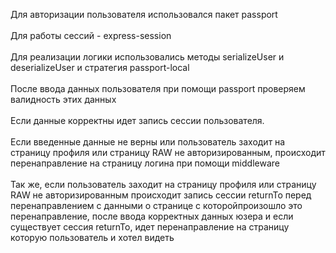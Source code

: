 Для авторизации пользователя использовался пакет passport <br><br>
Для работы сессий - express-session <br><br>
Для реализации логики использовались методы serializeUser и deserializeUser и стратегия passport-local <br><br>
После ввода данных пользователя при помощи passport проверяем валидность этих данных <br><br>
Если данные корректны идет запись сессии пользователя. <br><br>
Если введенные данные не верны или пользователь заходит на страницу профиля или страницу RAW не авторизированным, происходит перенаправление на страницу логина при помощи middleware <br><br>
Так же, если пользователь заходит на страницу профиля или страницу RAW не авторизированным происходит запись сессии returnTo перед перенаправлением с данными о странице с которойпроизошло это перенаправление, после ввода корректных данных юзера и если существует сессия returnTo, идет перенаправление на страницу которую пользователь и хотел видеть
